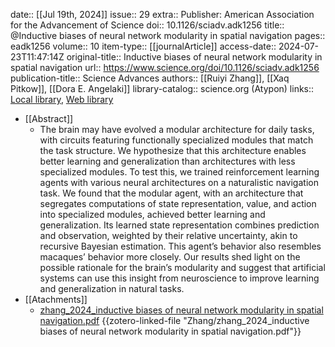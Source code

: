 date:: [[Jul 19th, 2024]]
issue:: 29
extra:: Publisher: American Association for the Advancement of Science
doi:: 10.1126/sciadv.adk1256
title:: @Inductive biases of neural network modularity in spatial navigation
pages:: eadk1256
volume:: 10
item-type:: [[journalArticle]]
access-date:: 2024-07-23T11:47:14Z
original-title:: Inductive biases of neural network modularity in spatial navigation
url:: https://www.science.org/doi/10.1126/sciadv.adk1256
publication-title:: Science Advances
authors:: [[Ruiyi Zhang]], [[Xaq Pitkow]], [[Dora E. Angelaki]]
library-catalog:: science.org (Atypon)
links:: [Local library](zotero://select/library/items/LISD7WU4), [Web library](https://www.zotero.org/users/8224007/items/LISD7WU4)

- [[Abstract]]
	- The brain may have evolved a modular architecture for daily tasks, with circuits featuring functionally specialized modules that match the task structure. We hypothesize that this architecture enables better learning and generalization than architectures with less specialized modules. To test this, we trained reinforcement learning agents with various neural architectures on a naturalistic navigation task. We found that the modular agent, with an architecture that segregates computations of state representation, value, and action into specialized modules, achieved better learning and generalization. Its learned state representation combines prediction and observation, weighted by their relative uncertainty, akin to recursive Bayesian estimation. This agent’s behavior also resembles macaques’ behavior more closely. Our results shed light on the possible rationale for the brain’s modularity and suggest that artificial systems can use this insight from neuroscience to improve learning and generalization in natural tasks.
- [[Atachments]]
	- [zhang_2024_inductive biases of neural network modularity in spatial navigation.pdf](zotero://select/library/items/F68JRALH) {{zotero-linked-file "Zhang/zhang_2024_inductive biases of neural network modularity in spatial navigation.pdf"}}